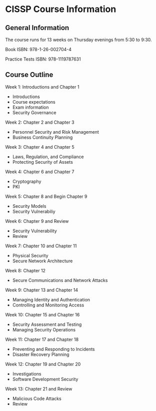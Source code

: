 # CISSP Course Information

## General Information

The course runs for 13 weeks on Thursday evenings from 5:30 to 9:30.

Book ISBN: 978-1-26-002704-4

Practice Tests ISBN: 978-1119787631

## Course Outline

Week 1: Introductions and Chapter 1
* Introductions
* Course expectations
* Exam information
* Security Governance

Week 2: Chapter 2 and Chapter 3
* Personnel Security and Risk Management
* Business Continuity Planning

Week 3: Chapter 4 and Chapter 5
* Laws, Regulation, and Compliance
* Protecting Security of Assets

Week 4: Chapter 6 and Chapter 7
* Cryptography
* PKI

Week 5: Chapter 8 and Begin Chapter 9
* Security Models
* Security Vulnerabiliy

Week 6: Chapter 9 and Review
* Security Vulnerability
* Review

Week 7: Chapter 10 and Chapter 11
* Physical Security
* Secure Network Architecture

Week 8: Chapter 12 
* Secure Communications and Network Attacks

Week 9: Chapter 13 and Chapter 14
* Managing Identity and Authentication
* Controlling and Monitoring Access

Week 10: Chapter 15 and Chapter 16
* Security Assessment and Testing
* Managing Security Operations

Week 11: Chapter 17 and Chapter 18
* Preventing and Responding to Incidents
* Disaster Recovery Planning

Week 12: Chapter 19 and Chapter 20
* Investigations
* Software Development Security

Week 13: Chapter 21 and Review
* Malicious Code Attacks
* Review


